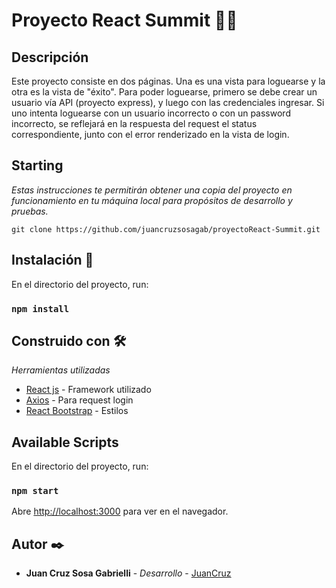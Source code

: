 # Proyecto React Summit 🚀🚀


## Descripción
Este proyecto consiste en dos páginas. Una es una vista para loguearse y la otra es la vista de "éxito". Para poder loguearse, primero se debe crear un usuario vía API (proyecto express), y luego con las credenciales ingresar. Si uno intenta loguearse con un usuario incorrecto o con un password incorrecto, se reflejará en la respuesta del request el status correspondiente, junto con el error renderizado en la vista de login.


## Starting

_Estas instrucciones te permitirán obtener una copia del proyecto en funcionamiento en tu máquina local para propósitos de desarrollo y pruebas._

```
git clone https://github.com/juancruzsosagab/proyectoReact-Summit.git
```


## Instalación 🔧

En el directorio del proyecto, run:

### `npm install`


## Construido con 🛠️

_Herramientas utilizadas_

* [React js](https://reactjs.org/docs/getting-started.html) - Framework utilizado
* [Axios](https://www.npmjs.com/package/axios) - Para request login
* [React Bootstrap](https://react-bootstrap.netlify.app//) - Estilos


## Available Scripts

En el directorio del proyecto, run:

### `npm start`

Abre [http://localhost:3000](http://localhost:3000) para ver en el navegador.


## Autor ✒️

* **Juan Cruz Sosa Gabrielli** - *Desarrollo* - [JuanCruz](https://github.com/juancruzsosagab)




